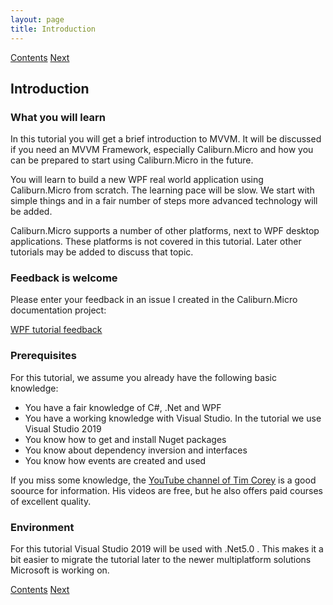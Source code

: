```yaml
---
layout: page
title: Introduction
---
```


[Contents](Contents) [Next](Introduction_MVVM)

## Introduction

### What you will learn

In this tutorial you will get a brief introduction to MVVM. It will be discussed if you need an MVVM Framework, especially Caliburn.Micro and how you can be prepared to start using Caliburn.Micro in the future.

You will learn to build a new WPF real world application using Caliburn.Micro from scratch. The learning pace will be slow. We start with simple things and in a fair number of steps more advanced technology will be added.

Caliburn.Micro supports a number of other platforms, next to WPF desktop applications. These platforms is not covered in this tutorial. Later other tutorials may be added to discuss that topic.

### Feedback is welcome

Please enter your feedback in an issue I created in the Caliburn.Micro documentation project:  

[WPF tutorial feedback](https://github.com/Caliburn-Micro/caliburn-micro.github.io/issues)

### Prerequisites

For this tutorial, we assume you already have the following basic knowledge:

+ You have a fair knowledge of C#, .Net and WPF
+ You have a working knowledge with Visual Studio. In the tutorial we use Visual Studio 2019
+ You know how to get and install Nuget packages
+ You know about dependency inversion and interfaces
+ You know how events are created and used

If you miss some knowledge, the [YouTube channel of Tim Corey](https://www.youtube.com/user/IAmTimCorey/videos) is a good soource for information. His videos are free, but he also offers paid courses of excellent quality.

### Environment

For this tutorial Visual Studio 2019 will be used with .Net5.0 . This makes it a bit easier to migrate the tutorial later to the newer multiplatform solutions Microsoft is working on.

[Contents](Contents) [Next](Introduction_MVVM)
